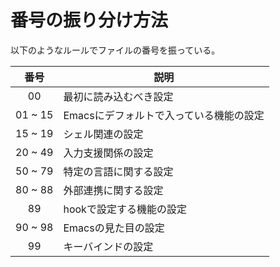 # 番号の振り分け方法

以下のようなルールでファイルの番号を振っている。

| 番号    | 説明                                       |
|:-------:|--------------------------------------------|
| 00      | 最初に読み込むべき設定                     |
| 01 ~ 15 | Emacsにデフォルトで入っている機能の設定    |
| 15 ~ 19 | シェル関連の設定                           |
| 20 ~ 49 | 入力支援関係の設定                         |
| 50 ~ 79 | 特定の言語に関する設定                     |
| 80 ~ 88 | 外部連携に関する設定                       |
| 89      | hookで設定する機能の設定                   |
| 90 ~ 98 | Emacsの見た目の設定                        |
| 99      | キーバインドの設定                         |
